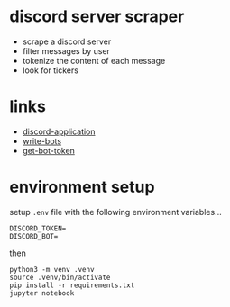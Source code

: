 # discord server scraper

* scrape a discord server
* filter messages by user
* tokenize the content of each message
* look for tickers

# links

* [discord-application](https://discord.com/developers/applications/781953254883459074/bot)
* [write-bots](https://www.writebots.com/discord-bot-token/)
* [get-bot-token](file://img/bot-token.png)

# environment setup

setup `.env` file with the following environment variables...
```
DISCORD_TOKEN=
DISCORD_BOT=
```

then
```
python3 -m venv .venv
source .venv/bin/activate
pip install -r requirements.txt
jupyter notebook
```